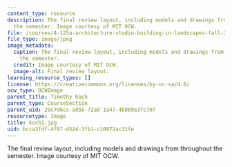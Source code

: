 ```yaml
---
content_type: resource
description: The final review layout, including models and drawings from throughout
  the semester. Image courtesy of MIT OCW.
file: /courses/4-125a-architecture-studio-building-in-landscapes-fall-2005/bcca3fdf4f97d52d3fb1c10972ac31fe_koch1.jpg
file_type: image/jpeg
image_metadata:
  caption: The final review layout, including models and drawings from throughout
    the semester.
  credit: Image courtesy of MIT OCW.
  image-alt: Final review layout.
learning_resource_types: []
license: https://creativecommons.org/licenses/by-nc-sa/4.0/
ocw_type: OCWImage
parent_title: Timothy Koch
parent_type: CourseSection
parent_uid: 29c7d6cc-ad5b-72a9-1a47-4b869e37c707
resourcetype: Image
title: koch1.jpg
uid: bcca3fdf-4f97-d52d-3fb1-c10972ac31fe
---
```

The final review layout, including models and drawings from throughout the semester. Image courtesy of MIT OCW.